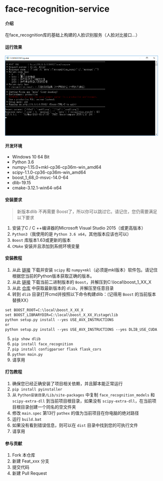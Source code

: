 # face-recognition-service

#### 介绍
在face_recognition库的基础上构建的人脸识别服务（人脸对比接口...）

#### 运行效果
![截图](./screenshot/01.png)

#### 开发环境
- Windows 10 64 Bit
- Python 3.6
- numpy-1.15.0+mkl-cp36-cp36m-win_amd64
- scipy-1.1.0-cp36-cp36m-win_amd64
- boost_1_68_0-msvc-14.0-64
- dlib-19.15
- cmake-3.12.1-win64-x64

#### 安装要求
> 新版本dlib 不再需要 Boost了，所以你可以跳过它。请记住，您仍需要满足以下要求
1. 安装了C / C ++编译器的Microsoft Visual Studio 2015（或更高版本）
2. `Python3`（我使用的是 `Python 3.6 x64`，其他版本应该也可以）
3. `Boost` 库版本1.63或更新的版本
4. `CMake` 安装并且添加到系统环境变量

#### 安装教程

1. 从此 [链接](http://www.lfd.uci.edu/~gohlke/pythonlibs/) 下载并安装 `scipy` 和 `numpy+mkl`（必须是mkl版本）软件包。请记住根据您当前的Python版本获取正确的版本。
2. 从此 [链接](https://sourceforge.net/projects/boost/files/) 下载当前二进制版本的 `Boost`，并解压到C:\local\boost_1_XX_X
3. 从此 [仓库](https://github.com/davisking/dlib) 中获取最新版本的 `dlib`，并解压至任意目录
4. 转到 `dlib` 目录打开cmd并按照以下命令构建dlib：(记得用 `Boost` 的当前版本替换XX）
```
set BOOST_ROOT=C:\local\boost_X_XX_X
set BOOST_LIBRARYDIR=C:\local\boost_X_XX_X\stage\lib
python setup.py install --yes USE_AVX_INSTRUCTIONS
or
python setup.py install --yes USE_AVX_INSTRUCTIONS --yes DLIB_USE_CUDA
```
5. `pip show dlib`
6. `pip install face_recognition`
7. `pip install configparser flask flask_cors`
8. `python main.py`
9. 请享用

#### 打包教程

1. 确保您已经正确安装了项目相关依赖，并且脚本能正常运行
2. `pip install pyinstaller`
3. 从 `Python安装目录/Lib/site-packages` 中复制 `face_recognition_models` 和 `scipy-extra-dll` 到当前项目根目录，如果没有 `scipy-extra-dll`，在当前项目根目录创建一个同名的空文件夹
4. 修改 `main.spec` 第13行 `pathex` 的值为当前项目在你电脑的绝对路径
5. 运行 `build.bat`
6. 如果没有看到错误信息，则可以在 `dist` 目录中找到您的可执行文件
7. 请享用

#### 参与贡献

1. Fork 本仓库
2. 新建 Feat_xxx 分支
3. 提交代码
4. 新建 Pull Request